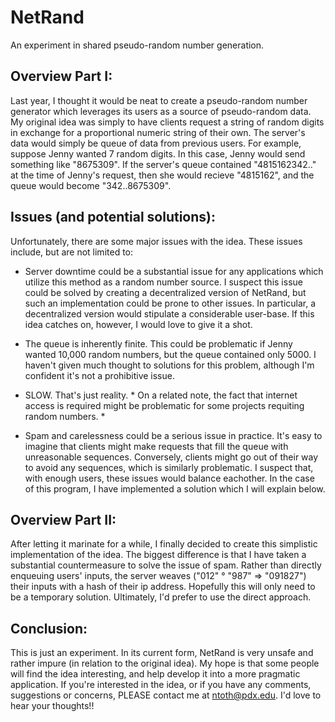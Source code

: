 # NetRand

An experiment in shared pseudo-random number generation.

## Overview Part I:

Last year, I thought it would be neat to create a pseudo-random number generator which leverages its users as a source of pseudo-random data. My original idea was simply to have clients request a string of random digits in exchange for a proportional numeric string of their own. The server's data would simply be queue of data from previous users. For example, 
suppose Jenny wanted 7 random digits. In this case, Jenny would send something like "8675309". If the server's queue contained "4815162342.." at the time of Jenny's request, then she would recieve "4815162", and the queue would become "342..8675309".

## Issues (and potential solutions):

Unfortunately, there are some major issues with the idea. These issues include, but are not limited to:

  - Server downtime could be a substantial issue for any applications which utilize this method as a random number source.
    I suspect this issue could be solved by creating a decentralized version of NetRand, but such an implementation could be       prone to other issues. In particular, a decentralized version would stipulate a considerable user-base. If this idea           catches on, however, I would love to give it a shot.

  - The queue is inherently finite. This could be problematic if Jenny wanted 10,000 random numbers, but the queue contained       only 5000. I haven't given much thought to solutions for this problem, although I'm confident it's not a prohibitive           issue.
  
  - SLOW. That's just reality. * On a related note, the fact that internet access is required might be problematic for some       projects requiting random numbers. *
  
  - Spam and carelessness could be a serious issue in practice. It's easy to imagine that clients might make requests that
    fill the queue with unreasonable sequences. Conversely, clients might go out of their way to avoid any sequences, which is     similarly problematic. I suspect that, with enough users, these issues would balance eachother. In the case of this           program, I have implemented a solution which I will explain below.
 
## Overview Part II:

After letting it marinate for a while, I finally decided to create this simplistic implementation of the idea. The biggest difference is that I have taken a substantial countermeasure to solve the issue of spam. Rather than directly enqueuing users' inputs, the server weaves ("012" ° "987" => "091827") their inputs with a hash of their ip address. Hopefully this will only need to be a temporary solution. Ultimately, I'd prefer to use the direct approach.

## Conclusion:

This is just an experiment. In its current form, NetRand is very unsafe and rather impure (in relation to the original idea).
My hope is that some people will find the idea interesting, and help develop it into a more pragmatic application. If you're interested in the idea, or if you have any comments, suggestions or concerns, PLEASE contact me at ntoth@pdx.edu. I'd love to hear your thoughts!!

